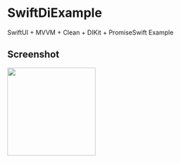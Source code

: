 #  SwiftDiExample

SwiftUI + MVVM + Clean + DIKit + PromiseSwift Example


## Screenshot

<img src="https://github.com/prongbang/SwiftDiExample/Screenshot/blob/master/feed.png?raw=true" style="width: 200px;"/>
